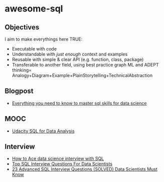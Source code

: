 # awesome-sql


## Objectives

I aim to make everythings here TRUE:

- Executable with code
- Understandable with *just enough* context and examples
- Reusable with simple & clear API (e.g. function, class, package)
- Transferable to another field, using best practice graph ML and  ADEPT thinking= Analogy+Diagram+Example+PlainStorytelling+TechnicalAbstraction


## Blogpost
- [Everything you need to know to master sql skills for data science](https://towardsdatascience.com/everything-that-needs-to-master-sql-skills-for-data-science-dca851995b8d) 
## MOOC
- [Udacity SQL for Data Analysis](https://www.udacity.com/course/sql-for-data-analysis--ud198)


## Interview 
- [How to Ace data science interview with SQL](https://towardsdatascience.com/how-to-ace-data-science-interviews-sql-b71de212e433)
- [Top SQL Interview Questions For Data Scientists](https://analyticsindiamag.com/top-sql-interview-questions-for-data-scientists/)
- [23 Advanced SQL Interview Questions (SOLVED) Data Scientists Must Know](https://www.mlstack.cafe/blog/sql-interview-questions-data-science)

